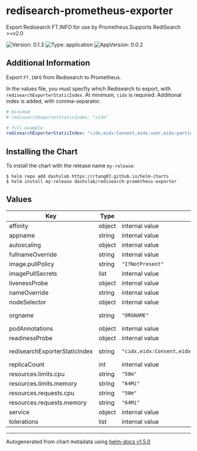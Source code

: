 # redisearch-prometheus-exporter

Export Redisearch FT.INFO for use by Prometheus.Supports RediSearch >=v2.0

![Version: 0.1.3](https://img.shields.io/badge/Version-0.1.3-informational?style=flat-square) ![Type: application](https://img.shields.io/badge/Type-application-informational?style=flat-square) ![AppVersion: 0.0.2](https://img.shields.io/badge/AppVersion-0.0.2-informational?style=flat-square)

## Additional Information

Export `FT.INFO` from Redisearch to Prometheus.

In the values file, you must specfiy which Redisearch to export, with `redisearchExporterStaticIndex`. At minimum,
`cidx` is required. Additional index is added, with comma-separator.

```yaml
# minimum
# redisearchExporterStaticIndex: "cidx"

# full example
redisearchExporterStaticIndex: "cidx,eidx:Consent,eidx:user,eidx:participantDs,eidx:DataRequest,eidx:organization"
```

## Installing the Chart

To install the chart with the release name `my-release`:

```console
$ helm repo add dashslab https://rtang03.github.io/helm-charts
$ helm install my-release dashslab/redisearch-prometheus-exporter
```

## Values

| Key | Type | Default | Description |
|-----|------|---------|-------------|
| affinity | object | internal value | Fixture |
| appname | string | internal value | Fixture |
| autoscaling | object | internal value | Fixture |
| fullnameOverride | string | internal value | Fixture |
| image.pullPolicy | string | `"IfNotPresent"` |  |
| imagePullSecrets | list | internal value | Fixture |
| livenessProbe | object | internal value | Fixture |
| nameOverride | string | internal value | Fixture |
| nodeSelector | object | internal value | Fixture |
| orgname | string | `"ORGNAME"` | Organization name |
| podAnnotations | object | internal value | Fixture |
| readinessProbe | object | internal value | Fixture |
| redisearchExporterStaticIndex | string | `"cidx,eidx:Consent,eidx:user,eidx:participantDs,eidx:DataRequest,eidx:organization"` | Indexes to export |
| replicaCount | int | internal value | Fixture |
| resources.limits.cpu | string | `"50m"` |  |
| resources.limits.memory | string | `"64Mi"` |  |
| resources.requests.cpu | string | `"50m"` |  |
| resources.requests.memory | string | `"64Mi"` |  |
| service | object | internal value | Fixture |
| tolerations | list | internal value | Fixture |

----------------------------------------------
Autogenerated from chart metadata using [helm-docs v1.5.0](https://github.com/norwoodj/helm-docs/releases/v1.5.0)

